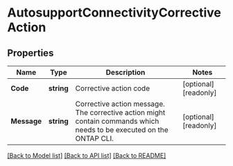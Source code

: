 # AutosupportConnectivityCorrectiveAction

## Properties

Name | Type | Description | Notes
------------ | ------------- | ------------- | -------------
**Code** | **string** | Corrective action code | [optional] [readonly] 
**Message** | **string** | Corrective action message. The corrective action might contain commands which needs to be executed on the ONTAP CLI. | [optional] [readonly] 

[[Back to Model list]](../README.md#documentation-for-models) [[Back to API list]](../README.md#documentation-for-api-endpoints) [[Back to README]](../README.md)


